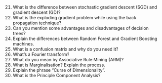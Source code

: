21. What is the difference between stochastic gradient descent (SGD) and gradient descent (GD)?
22. What is the exploding gradient problem while using the back propagation technique?
23. Can you mention some advantages and disadvantages of decision trees?
24. Explain the differences between Random Forest and Gradient Boosting machines.
25. What is a confusion matrix and why do you need it?
26. What’s a Fourier transform?
27. What do you mean by Associative Rule Mining (ARM)?
28. What is Marginalisation? Explain the process.
29. Explain the phrase “Curse of Dimensionality”.
30. What is the Principle Component Analysis?